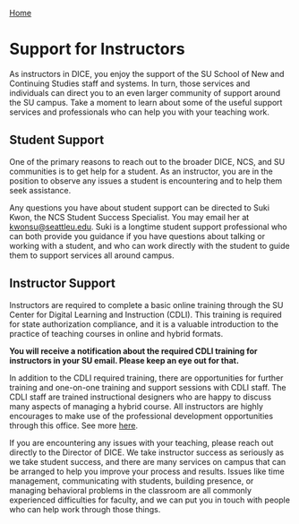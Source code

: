 [Home](https://digitaltechnologyandcultures.github.io/DICE_Instructor_Handbook/)
# Support for Instructors
As instructors in DICE, you enjoy the support of the SU School of New and Continuing Studies staff and systems. In turn, those services and individuals can direct you to an even larger community of support around the SU campus. Take a moment to learn about some of the useful support services and professionals who can help you with your teaching work.

## Student Support
One of the primary reasons to reach out to the broader DICE, NCS, and SU communities is to get help for a student. As an instructor, you are in the position to observe any issues a student is encountering and to help them seek assistance. 

Any questions you have about student support can be directed to Suki Kwon, the NCS Student Success Specialist. You may email her at [kwonsu@seattleu.edu](mailto:kwonsu@seattleu.edu). Suki is a longtime student support professional who can both provide you guidance if you have questions about talking or working with a student, and who can work directly with the student to guide them to support services all around campus. 

## Instructor Support
Instructors are required to complete a basic online training through the SU Center for Digital Learning and Instruction (CDLI). This training is required for state authorization compliance, and it is a valuable introduction to the practice of teaching courses in online and hybrid formats. 

**You will receive a notification about the required CDLI training for instructors in your SU email. Please keep an eye out for that.**

In addition to the CDLI required training, there are opportunities for further training and one-on-one training and support sessions with CDLI staff. The CDLI staff are trained instructional designers who are happy to discuss many aspects of managing a hybrid course. All instructors are highly encourages to make use of the professional development opportunities through this office. See more [here](https://www.seattleu.edu/cdli/teaching-online/). 

If you are encountering any issues with your teaching, please reach out directly to the Director of DICE. We take instructor success as seriously as we take student success, and there are many services on campus that can be arranged to help you improve your process and results. Issues like time management, communicating with students, building presence, or managing behavioral problems in the classroom are all commonly experienced difficulties for faculty, and we can put you in touch with people who can help work through those things.
